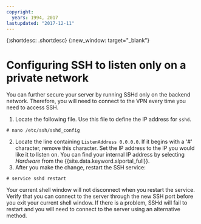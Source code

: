 ```yaml
---
copyright:
  years: 1994, 2017
lastupdated: "2017-12-11"
---
```


{:shortdesc: .shortdesc}
{:new_window: target="_blank"}

# Configuring SSH to listen only on a private network

You can further secure your server by running SSHd only on the backend network. Therefore, you will need to connect to the VPN every time you need to access SSH.

1. Locate the following file. Use this file to define the IP address for `sshd`.
```
# nano /etc/ssh/sshd_config
```

2. Locate the line containing `ListenAddress 0.0.0.0`. If it begins with a '#' character, remove this character. Set the IP address to the IP you would like it to listen on. You can find your internal IP address by selecting *Hardware* from the {{site.data.keyword.slportal_full}}.
3. After you make the change, restart the SSH service:
```
# service sshd restart
```

Your current shell window will not disconnect when you restart the service. Verify that you can connect to the server through the new SSH port before you exit your current shell window. If there is a problem, SSHd will fail to restart and you will need to connect to the server using an alternative method.
